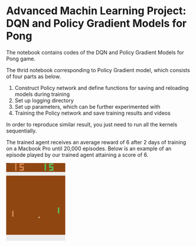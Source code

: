# Advanced Machin Learning Project: DQN and Policy Gradient Models for Pong
The notebook contains codes of the DQN and Policy Gradient Models for Pong game.



The thrid notebook corresponding to Policy Gradient model, which consists of four parts as below.
1. Construct Policy network and define functions for saving and reloading models during training
2. Set up logging directory
3. Set up parameters, which can be further experimented with
4. Training the Policy network and save training results and videos

In order to reproduce similar result, you just need to run all the kernels sequentially. 

The trained agent receives an average reward of 6 after 2 days of training on a Macbook Pro until 20,000 episodes.
Below is an example of an episode played by our trained agent attaining a score of 6.

![image](https://github.com/xiaorongY/Advanced-Machin-Learning-Project/blob/master/pg_reward%3D6.gif)
